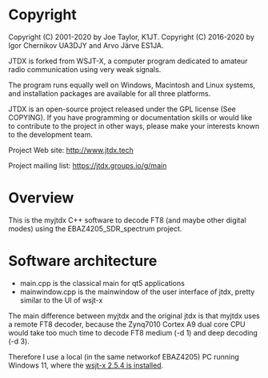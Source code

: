 # Copyright

Copyright (C) 2001-2020 by Joe Taylor, K1JT.
Copyright (C) 2016-2020 by Igor Chernikov UA3DJY and Arvo Järve ES1JA.

JTDX is forked from  WSJT-X, a computer  program  dedicated to amateur
radio communication using very weak signals. 

The program runs equally well on Windows, Macintosh and Linux systems,
and installation packages are available for all three platforms.

JTDX  is  an  open-source project released under the  GPL license (See
COPYING). If  you have  programming or  documentation skills  or would
like to  contribute to  the project  in other  ways, please  make your
interests known  to the  development team.


Project Web site:
http://www.jtdx.tech

Project mailing  list:
https://jtdx.groups.io/g/main

# Overview

This is the myjtdx C++ software to decode FT8 (and maybe other digital modes) using the EBAZ4205_SDR_spectrum project.

# Software architecture

* main.cpp is the classical main for qt5 applications
* mainwindow.cpp is the mainwindow of the user interface of jtdx, pretty similar to the UI of wsjt-x 

The main difference between myjtdx and the original jtdx is that myjtdx uses a remote FT8 decoder, because the Zynq7010 Cortex A9 dual core CPU would take too much time to decode FT8 medium (-d 1) and deep decoding (-d 3). 

Therefore I use a local (in the same networkof EBAZ4205) PC running Windows 11, where the [wsjt-x 2.5.4 is installed](https://sourceforge.net/projects/wsjt/files/wsjtx-2.5.4/).  
